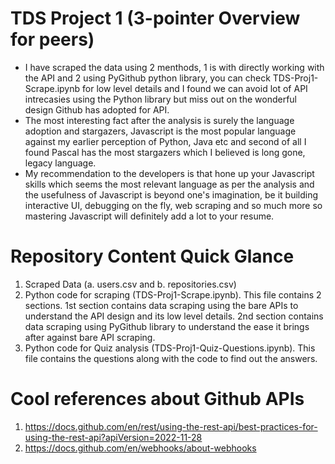 # TDS Project 1 (3-pointer Overview for peers)
* I have scraped the data using 2 menthods, 1 is with directly working with the API and 2 using PyGithub python library, you can check TDS-Proj1-Scrape.ipynb for low level details and I found we can avoid lot of API intrecasies using the Python library but miss out on the wonderful design Github has adopted for API.
* The most interesting fact after the analysis is surely the language adoption and stargazers, Javascript is the most popular language against my earlier perception of Python, Java etc and second of all I found Pascal has the most stargazers which I believed is long gone, legacy language.
* My recommendation to the developers is that hone up your Javascript skills which seems the most relevant language as per the analysis and the usefulness of Javascript is beyond one's imagination, be it building interactive UI, debugging on the fly, web scraping and so much more so mastering Javascript will definitely add a lot to your resume.

# Repository Content Quick Glance
1. Scraped Data (a. users.csv and b. repositories.csv)
2. Python code for scraping (TDS-Proj1-Scrape.ipynb). This file contains 2 sections. 1st section contains data scraping using the bare APIs to understand the API design and its low level details. 2nd section contains data scraping using PyGithub library to understand the ease it brings after against bare API scraping.
3. Python code for Quiz analysis (TDS-Proj1-Quiz-Questions.ipynb). This file contains the questions along with the code to find out the answers.

# Cool references about Github APIs
1. https://docs.github.com/en/rest/using-the-rest-api/best-practices-for-using-the-rest-api?apiVersion=2022-11-28
2. https://docs.github.com/en/webhooks/about-webhooks
